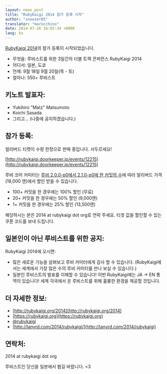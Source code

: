 ```yaml
---
layout: news_post
title: "RubyKaigi 2014 참가 등록 시작"
author: "snoozer05"
translator: "marocchino"
date: 2014-07-26 16:02:34 +0000
lang: ko
---
```


[RubyKaigi 2014](http://rubykaigi.org/2014)의 참가 등록이 시작되었습니다.

* 무엇을: 루비스트를 위한 3일간의 더블 트랙 콘퍼런스 RubyKaigi 2014
* 어디서: 일본, 도쿄
* 언제: 9월 18일 9월 20일(목 - 토)
* 얼마나: 550+ 루비스트

## 키노트 발표자:

* Yukihiro "Matz" Matsumoto
* Koichi Sasada
* 그리고... (나중에 공지하겠습니다.)

## 참가 등록:

얼리버드 티켓이 수량 한정으로 판매 중입니다. 서두르세요!

[http://rubykaigi.doorkeeper.jp/events/12215](http://rubykaigi.doorkeeper.jp/events/12215)

루비 코어 커미터는 [루비 2.0.0-p0에서 2.1.0-p0에 한 커밋의
수](https://gist.github.com/snoozer05/ca9860c57683e4221d10)에 따라
얼리버드 가격(18,000 엔)에서 할인 받을 수 있습니다.

* 100+ 커밋을 한 경우에는 100% 할인 (무료)
* 20+ 커밋을 한 경우에는 50% 할인 (9,000엔)
* 1+ 커밋을 한 경우에는 25% 할인 (13,500엔)

해당하시는 분은 2014 at rubykaigi dot org로 연락 주세요.
티겟 값을 할인할 수 있는 쿠폰 코드를 보내 드립니다.

## 일본인이 아닌 루비스트를 위한 공지:

RubyKaigi 2014에 오시면:

* 많은 새로운 기능을 살펴보고 루비 커미터에게 감사 할 수 있습니다.
(RubyKaigi에서는 세계에서 가장 많은 수의 루비 커미터를 만나 보실 수
있습니다.)
* 일본인 루비스트의 발표를 이해할 수 있습니다! 이번 RubyKaigi에는
JA -> EN 통역이 있습니다! 세계 각국에서 온 루비스트를 위해 훌륭한
환경을 제공할 것입니다.

## 더 자세한 정보:

* [http://rubykaigi.org/2014](http://rubykaigi.org/2014)
* [https://rubykaigi.org](https://rubykaigi.org)
* [@rubykaigi](https://twitter.com/rubykaigi)
* [http://lanyrd.com/2014/rubykaigi/](http://lanyrd.com/2014/rubykaigi)

## 연락처:

2014 at rubykaigi dot org

루비스트인 당신을 일본에서 뵙길 바랍니다. <3
